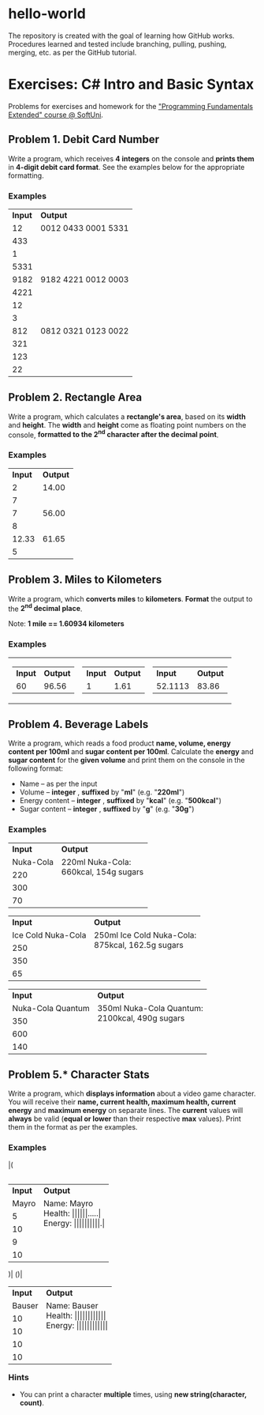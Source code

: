 # hello-world
The repository is created with the goal of learning how GitHub works.
Procedures learned and tested include branching, pulling, pushing, merging, etc. as per the GitHub tutorial.
# Exercises: C# Intro and Basic Syntax

Problems for exercises and homework for the [&quot;Programming Fundamentals Extended&quot; course @ SoftUni](https://softuni.bg/courses/programming-fundamentals).

## Problem 1. Debit Card Number

Write a program, which receives **4 integers** on the console and **prints them** in **4-digit debit card format**. See the examples below for the appropriate formatting.

### Examples

<table>
  <tr>
    <td><strong>Input</strong></td>
    <td><strong>Output</strong></td>
  </tr>
  <tr>
    <td>12</td>
	<td rowspan="4" valign="top">0012 0433 0001 5331</td>
  </tr>
  <tr>
    <td>433</td>
  </tr>
  <tr>
    <td>1</td>
  </tr>
  <tr>
    <td>5331</td>
  </tr>  
  <tr>
    <td>9182</td>
	<td rowspan="4" valign="top">9182 4221 0012 0003</td>
  </tr>
  <tr>
    <td>4221</td>
  </tr>
  <tr>
    <td>12</td>
  </tr>
  <tr>
    <td>3</td>
  </tr>
  <tr>
    <td>812</td>
	<td rowspan="4" valign="top">0812 0321 0123 0022</td>
  </tr>
  <tr>
    <td>321</td>
  </tr>
  <tr>
    <td>123</td>
  </tr>
  <tr>
    <td>22</td>
  </tr>
</table>

## Problem 2. Rectangle Area

Write a program, which calculates a **rectangle&#39;s area**, based on its **width** and **height**. The **width** and **height** come as floating point numbers on the console, **formatted to the 2<sup>nd</sup> character after the decimal point**.

### Examples
<table>
  <tr>
    <td><strong>Input</strong></td>
	<td><strong>Output</strong></td>
  </tr>
  <tr>
    <td>2</td>
	<td rowspan="2" valign="top">14.00</td>
  </tr>
  <tr>
    <td>7</td>
  </tr>
  <tr>
    <td>7</td>
	<td rowspan="2" valign="top">56.00</td>
  </tr>
  <tr>
	<td>8</td>
  </tr>
  <tr>
    <td>12.33</td>
	<td rowspan="2" valign="top">61.65</td>
  </tr>
  <tr>
	<td>5</td>
  </tr>
 </table>

## Problem 3. Miles to Kilometers

Write a program, which **converts miles** to **kilometers**. **Format** the output to the **2<sup>nd</sup> decimal place**.

Note: **1 mile == 1.60934 kilometers**

### Examples

<table style="border: 0px solid black; border-color: none; background-color: none;">
  <tr>
    <td>
	  <table style="float: left;">
		<tr>
		  <td><strong>Input</strong></td>
		  <td><strong>Output</strong></td>
		</tr>
		<tr>
		  <td>60</td>
		  <td>96.56</td>
		</tr>
	  </table>
    </td>
	<td>
	  <table style="float: middle;">
		<tr>
		  <td><strong>Input</strong></td>
		  <td><strong>Output</strong></td>
		</tr>
		<tr>
		  <td>1</td>
		  <td>1.61</td>
		</tr>
	  </table>
	</td>
  	<td>
	  <table style="float: right;">
		<tr>
		  <td><strong>Input</strong></td>
		  <td><strong>Output</strong></td>
		</tr>
		<tr>
		  <td>52.1113</td>
		  <td>83.86</td>
		</tr>
	  </table>
	</td>
</table>

## Problem 4. Beverage Labels

Write a program, which reads a food product **name, volume, energy content per 100ml** and **sugar content per 100ml**. Calculate the **energy** and **sugar content** for the **given volume** and print them on the console in the following format:

- Name – as per the input
- Volume – **integer** , **suffixed** by &quot;**ml**&quot; (e.g. &quot;**220ml**&quot;)
- Energy content – **integer** , **suffixed** by &quot;**kcal**&quot; (e.g. &quot;**500kcal**&quot;)
- Sugar content – **integer** , **suffixed** by &quot;**g**&quot; (e.g. &quot;**30g**&quot;)

### Examples

<table>
  <tr>
    <td><strong>Input</strong></td>
	<td><strong>Output</strong></td>
  </tr>
  <tr>
    <td>Nuka-Cola</td>
	<td rowspan="4" valign="top">220ml Nuka-Cola:<br>660kcal, 154g sugars</td>
  </tr>
  <tr>
    <td>220</td>
  </tr>
  <tr>
    <td>300</td>
  </tr>
  <tr>
    <td>70</td>
  </tr>
</table>

<table>
  <tr>
    <td><strong>Input</strong></td>
	<td><strong>Output</strong></td>
  </tr>
  <tr>
    <td>Ice Cold Nuka-Cola</td>
	<td rowspan="4" valign="top">250ml Ice Cold Nuka-Cola:<br>875kcal, 162.5g sugars</td>
  </tr>
  <tr>
    <td>250</td>
  </tr>
  <tr>
    <td>350</td>
  </tr>
  <tr>
    <td>65</td>
  </tr>
</table>
<table>
  <tr>
    <td><strong>Input</strong></td>
	<td><strong>Output</strong></td>
  </tr>
  <tr>
    <td>Nuka-Cola Quantum</td>
	<td rowspan="4" valign="top">350ml Nuka-Cola Quantum:<br>2100kcal, 490g sugars</td>
  </tr>
  <tr>
    <td>350</td>
  </tr>
  <tr>
    <td>600</td>
  </tr>
  <tr>
    <td>140</td>
  </tr>
</table>

## Problem 5.\* Character Stats

Write a program, which **displays information** about a video game character. You will receive their **name, current health, maximum health, current energy** and **maximum energy** on separate lines. The **current** values will **always** be valid (**equal or lower** than their respective **max** values). Print them in the format as per the examples.

### Examples

|(<table style="float: left;">
  <tr>
    <td><strong>Input</strong></td>
	<td><strong>Output</strong></td>
  </tr>
  <tr>
    <td>Mayro</td>
	<td rowspan="5" valign="top">Name: Mayro<br>Health: ||||||.....|<br>Energy: ||||||||||.|</td>
  </tr>
  <tr>
    <td>5</td>
  </tr>
  <tr>
    <td>10</td>
  </tr>
  <tr>
    <td>9</td>
  </tr>
  <tr>
    <td>10</td>
  </tr>
</table>)| (<table style="float: left;">
  <tr>
    <td><strong>Input</strong></td>
	<td><strong>Output</strong></td>
  </tr>
  <tr>
    <td>Bauser</td>
	<td rowspan="5" valign="top">Name: Bauser<br>Health: ||||||||||||<br>Energy: ||||||||||||</td>
  </tr>
  <tr>
    <td>10</td>
  </tr>
  <tr>
    <td>10</td>
  </tr>
  <tr>
    <td>10</td>
  </tr>
  <tr>
    <td>10</td>
  </tr>
</table>)|

### Hints

- You can print a character **multiple** times, using **new string(character, count)**.